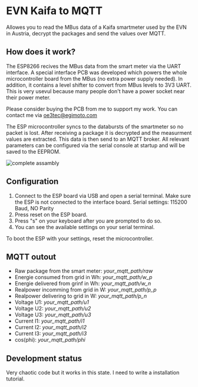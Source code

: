 # EVN Kaifa to MQTT
Allowes you to read the MBus data of a Kaifa smartmeter used by the EVN in Austria, decrypt the packages and send the values over MQTT.

## How does it work?
The ESP8266 recives the MBus data from the smart meter via the UART interface. A special interface PCB was developed which powers the whole microcontroller board from the MBus (no extra power supply needed). In addition, it contains a level shifter to convert from MBus levels to 3V3 UART. This is very usevul because many people don't have a power socket near their power meter.

Please consider buying the PCB from me to support my work. You can contact me via oe3tec@egimoto.com

The ESP microcontroller syncs to the databursts of the smartmeter so no packet is lost. After receiving a package it is decrypted and the measurment values are extracted. This data is then send to an MQTT broker. All relevant parameters can be configured via the serial console at startup and will be saved to the EEPROM.

![complete assambly](https://github.com/Tobias0110/EVN_Kaifa_ESP_MQTT/tree/main/device_pictures/interface_with_ESP_small.jpg)

## Configuration
1. Connect to the ESP board via USB and open a serial terminal. Make sure the ESP is not connected to the interface board.
Serial settings: 115200 Baud, NO Parity
2. Press reset on the ESP board.
3. Press "s" on your keyboard after you are prompted to do so.
4. You can see the available settings on your serial terminal.

To boot the ESP with your settings, reset the microcontroller.

## MQTT outout
* Raw package from the smart meter: *your_mqtt_path/raw*
* Energie consumed from grid in Wh: *your_mqtt_path/w_p*
* Energie delivered from grinf in Wh: *your_mqtt_path/w_n*
* Realpower incomming from grid in W: *your_mqtt_path/p_p*
* Realpower delivering to grid in W:  *your_mqtt_path/p_n*
* Voltage U1: *your_mqtt_path/u1*
* Voltage U2: *your_mqtt_path/u2*
* Voltage U3: *your_mqtt_path/u3*
* Current I1: *your_mqtt_path/i1*
* Current I2: *your_mqtt_path/i2*
* Current I3: *your_mqtt_path/i3*
* cos(phi): *your_mqtt_path/phi*


## Development status
Very chaotic code but it works in this state.
I need to write a installation tutorial.
